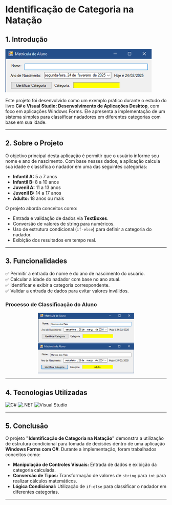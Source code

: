 # Identificação de Categoria na Natação

## 1. Introdução

![Tela Inicial do Projeto](/assets-git/tela-inicial.png)

Este projeto foi desenvolvido como um exemplo prático durante o estudo do livro **C# e Visual Studio: Desenvolvimento de Aplicações Desktop**, com foco em aplicações Windows Forms. Ele apresenta a implementação de um sistema simples para classificar nadadores em diferentes categorias com base em sua idade.

---

## 2. Sobre o Projeto

O objetivo principal desta aplicação é permitir que o usuário informe seu nome e ano de nascimento. Com base nesses dados, a aplicação calcula sua idade e classifica o nadador em uma das seguintes categorias:

- **Infantil A:** 5 a 7 anos
- **Infantil B:** 8 a 10 anos
- **Juvenil A:** 11 a 13 anos
- **Juvenil B:** 14 a 17 anos
- **Adulto:** 18 anos ou mais

O projeto aborda conceitos como:

- Entrada e validação de dados via **TextBoxes**.
- Conversão de valores de string para numéricos.
- Uso de estrutura condicional (`if-else`) para definir a categoria do nadador.
- Exibição dos resultados em tempo real.

---

## 3. Funcionalidades

✅ Permitir a entrada do nome e do ano de nascimento do usuário.  
✅ Calcular a idade do nadador com base no ano atual.  
✅ Identificar e exibir a categoria correspondente.  
✅ Validar a entrada de dados para evitar valores inválidos. 

### Processo de Classificação do Aluno

<div align="center">
    <img src="/assets-git/dados-do-usuario.png" width="300" alt="Dados informados pelo usuário">
    <img src="/assets-git/categoria-do-usuario.png" width="300" alt="Categoria do aluno">
</div>

---

## 4. Tecnologias Utilizadas

![C#](https://img.shields.io/badge/C%23-239120?style=for-the-badge&logo=c-sharp&logoColor=white)
![.NET](https://img.shields.io/badge/.NET-5C2D91?style=for-the-badge&logo=.net&logoColor=white)
![Visual Studio](https://img.shields.io/badge/Visual_Studio-5C2D91?style=for-the-badge&logo=visual%20studio&logoColor=white)

---

## 5. Conclusão

O projeto **"Identificação de Categoria na Natação"** demonstra a utilização de estrutura condicional para tomada de decisões dentro de uma aplicação **Windows Forms com C#**. Durante a implementação, foram trabalhados conceitos como:

- **Manipulação de Controles Visuais:** Entrada de dados e exibição da categoria calculada.
- **Conversão de Tipos:** Transformação de valores de `string` para `int` para realizar cálculos matemáticos.
- **Lógica Condicional:** Utilização de `if-else` para classificar o nadador em diferentes categorias.

---
